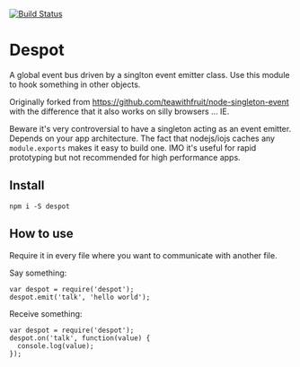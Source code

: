 [![Build Status](https://travis-ci.org/binarykitchen/despot.svg?branch=master)](https://travis-ci.org/binarykitchen/despot)

# Despot

A global event bus driven by a singlton event emitter class. Use this module to hook something in other objects.

Originally forked from https://github.com/teawithfruit/node-singleton-event with the difference that it also works on silly browsers ... IE.

Beware it's very controversial to have a singleton acting as an event emitter. Depends on your app architecture. The fact that nodejs/iojs caches any `module.exports` makes it easy to build one. IMO it's useful for rapid prototyping but not recommended for high performance apps.

## Install
```
npm i -S despot
```

## How to use
Require it in every file where you want to communicate with another file.

Say something:
```
var despot = require('despot');
despot.emit('talk', 'hello world');
```

Receive something:
```
var despot = require('despot');
despot.on('talk', function(value) {
  console.log(value);
});
```
